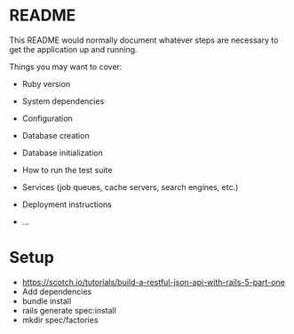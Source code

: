 # README

This README would normally document whatever steps are necessary to get the
application up and running.

Things you may want to cover:

* Ruby version

* System dependencies

* Configuration

* Database creation

* Database initialization

* How to run the test suite

* Services (job queues, cache servers, search engines, etc.)

* Deployment instructions

* ...


# Setup
- https://scotch.io/tutorials/build-a-restful-json-api-with-rails-5-part-one
- Add dependencies
- bundle install
- rails generate spec:install
- mkdir spec/factories